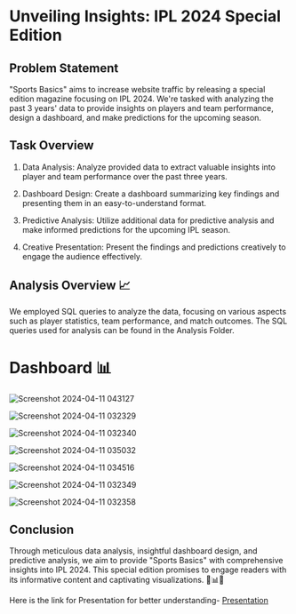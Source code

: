 # Unveiling Insights: IPL 2024 Special Edition

## Problem Statement

"Sports Basics" aims to increase website traffic by releasing a special edition magazine focusing on IPL 2024. We're tasked with analyzing the past 3 years' data to provide insights on players and team performance, design a dashboard, and make predictions for the upcoming season.

## Task Overview

1. Data Analysis: Analyze provided data to extract valuable insights into player and team performance over the past three years.

2. Dashboard Design: Create a dashboard summarizing key findings and presenting them in an easy-to-understand format.

3. Predictive Analysis: Utilize additional data for predictive analysis and make informed predictions for the upcoming IPL season.

4. Creative Presentation: Present the findings and predictions creatively to engage the audience effectively.

## Analysis Overview 📈

We employed SQL queries to analyze the data, focusing on various aspects such as player statistics, team performance, and match outcomes. The SQL queries used for analysis can be found in the Analysis Folder.

# Dashboard 📊

![Screenshot 2024-04-11 043127](https://github.com/KS-bit/Project--IPL-2024-Analytics/assets/73174701/ce267412-2e21-4e60-9766-d45942097960)

![Screenshot 2024-04-11 032329](https://github.com/KS-bit/Project--IPL-2024-Analytics/assets/73174701/b886c8b7-1a98-4ad8-a6ef-04257dc42e10)

![Screenshot 2024-04-11 032340](https://github.com/KS-bit/Project--IPL-2024-Analytics/assets/73174701/4d5a10f5-cf09-4ffd-b9b4-292a13efcd51)

![Screenshot 2024-04-11 035032](https://github.com/KS-bit/Project--IPL-2024-Analytics/assets/73174701/3a0df029-72b5-4577-9188-3eae42e3ee95)

![Screenshot 2024-04-11 034516](https://github.com/KS-bit/Project--IPL-2024-Analytics/assets/73174701/21c83896-9fa8-4dc6-9544-f1fc0a90bbbf)

![Screenshot 2024-04-11 032349](https://github.com/KS-bit/Project--IPL-2024-Analytics/assets/73174701/efaf9785-aa9b-43e3-9bc4-7feef498ea9f)

![Screenshot 2024-04-11 032358](https://github.com/KS-bit/Project--IPL-2024-Analytics/assets/73174701/dbe78e53-4108-4a88-82e3-13e4ea37cd6c)


## Conclusion
Through meticulous data analysis, insightful dashboard design, and predictive analysis, we aim to provide "Sports Basics" with comprehensive insights into IPL 2024. This special edition promises to engage readers with its informative content and captivating visualizations. 🏏📊🔮

Here is the link for Presentation for better understanding- [Presentation](https://www.canva.com/design/DAGCDXyZXRI/_xOhriaed3A8Z4rChlsp3g/view?utm_content=DAGCDXyZXRI&utm_campaign=designshare&utm_medium=link&utm_source=editor)

